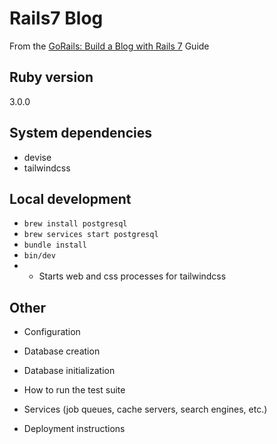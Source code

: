 # Rails7 Blog
From the [GoRails: Build a Blog with Rails 7](https://gorails.com/episodes/blog-rails-new?autoplay=1) Guide

## Ruby version

3.0.0

## System dependencies

- devise
- tailwindcss

## Local development

- `brew install postgresql`
- `brew services start postgresql`
- `bundle install`
- `bin/dev`
- - Starts web and css processes for tailwindcss


## Other

* Configuration

* Database creation

* Database initialization

* How to run the test suite

* Services (job queues, cache servers, search engines, etc.)

* Deployment instructions
